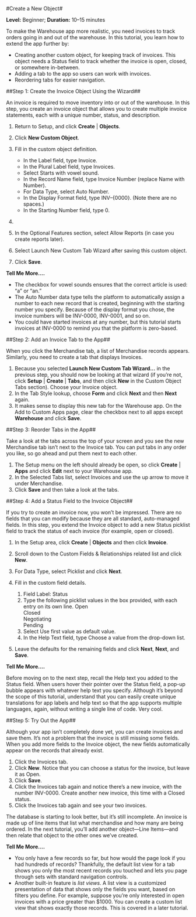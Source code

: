 #Create a New Object#

**Level:** Beginner; **Duration:** 10–15 minutes

To make the Warehouse app more realistic, you need invoices to track orders going in and out of the warehouse. In this tutorial, you learn how to extend the app further by:

- Creating another custom object, for keeping track of invoices. This object needs a Status field to track whether the invoice is open, closed, or somewhere in-between.
- Adding a tab to the app so users can work with invoices.
- Reordering tabs for easier navigation.

##Step 1: Create the Invoice Object Using the Wizard##

An invoice is required to move inventory into or out of the warehouse. In this step, you create an invoice object that allows you to create multiple invoice statements, each with a unique number, status, and description.

1. Return to Setup, and click **Create** | **Objects**.
2. Click **New Custom Object**.
3. Fill in the custom object definition.
    - In the Label field, type Invoice.
    - In the Plural Label field, type Invoices.
    - Select Starts with vowel sound.
    - In the Record Name field, type Invoice Number (replace Name with Number).
    - For Data Type, select Auto Number.
    - In the Display Format field, type INV–{0000}. (Note there are no spaces.)
    - In the Starting Number field, type 0.

4.  
5. In the Optional Features section, select Allow Reports (in case you create reports later).
6. Select Launch New Custom Tab Wizard after saving this custom object.
7. Click **Save**.

**Tell Me More....**

- The checkbox for vowel sounds ensures that the correct article is used: “a” or “an.”
- The Auto Number data type tells the platform to automatically assign a number to each new record that is created, beginning with the starting number you specify. Because of the display format you chose, the invoice numbers will be INV-0000, INV-0001, and so on.
- You could have started invoices at any number, but this tutorial starts invoices at INV-0000 to remind you that the platform is zero-based.

##Step 2: Add an Invoice Tab to the App##

When you click the Merchandise tab, a list of Merchandise records appears. Similarly, you need to create a tab that displays Invoices.

1. Because you selected **Launch New Custom Tab Wizard...** in the previous step, you should now be looking at that wizard (if you’re not, click **Setup** | **Create** | **Tabs**, and then click **New** in the Custom Object Tabs section). Choose your Invoice object.
2. In the Tab Style lookup, choose **Form** and click **Next** and then **Next** again.
3. It makes sense to display this new tab for the Warehouse app. On the Add to Custom Apps page, clear the checkbox next to all apps except **Warehouse** and click **Save**.

##Step 3: Reorder Tabs in the App##

Take a look at the tabs across the top of your screen and you see the new Merchandise tab isn’t next to the Invoice tab. You can put tabs in any order you like, so go ahead and put them next to each other.

1. The Setup menu on the left should already be open, so click **Create** | **Apps** and click **Edit** next to your Warehouse app.
2. In the Selected Tabs list, select Invoices and use the up arrow to move it under Merchandise.
3. Click **Save** and then take a look at the tabs.

##Step 4: Add a Status Field to the Invoice Object##

If you try to create an invoice now, you won’t be impressed. There are no fields that you can modify because they are all standard, auto-managed fields. In this step, you extend the Invoice object to add a new Status picklist field to track the status of each invoice (for example, open or closed).

1. In the Setup area, click **Create** | **Objects** and then click **Invoice**.
2. Scroll down to the Custom Fields & Relationships related list and click **New**.
3. For Data Type, select Picklist and click **Next**.
4. Fill in the custom field details.
    1. Field Label: Status
    2. Type the following picklist values in the box provided, with each entry on its own line. Open  
Closed  
Negotiating  
Pending
    3. Select Use first value as default value.
    4. In the Help Text field, type Choose a value from the drop-down list.

5. Leave the defaults for the remaining fields and click **Next**, **Next**, and **Save**.

**Tell Me More....**

Before moving on to the next step, recall the Help text you added to the Status field. When users hover their pointer over the Status field, a pop-up bubble appears with whatever help text you specify. Although it’s beyond the scope of this tutorial, understand that you can easily create unique translations for app labels and help text so that the app supports multiple languages, again, without writing a single line of code. Very cool.

##Step 5: Try Out the App##

Although your app isn’t completely done yet, you can create invoices and save them. It’s not a problem that the invoice is still missing some fields. When you add more fields to the Invoice object, the new fields automatically appear on the records that already exist.

1. Click the Invoices tab.
2. Click **New**. Notice that you can choose a status for the invoice, but leave it as Open.
3. Click **Save**.
4. Click the Invoices tab again and notice there’s a new invoice, with the number INV-0000. Create another new invoice, this time with a Closed status.
5. Click the Invoices tab again and see your two invoices.

The database is starting to look better, but it’s still incomplete. An invoice is made up of line items that list what merchandise and how many are being ordered. In the next tutorial, you’ll add another object—Line Items—and then relate that object to the other ones we’ve created.

**Tell Me More....**

- You only have a few records so far, but how would the page look if you had hundreds of records? Thankfully, the default list view for a tab shows you only the most recent records you touched and lets you page through sets with standard navigation controls.
- Another built-in feature is _list views_. A list view is a customized presentation of data that shows only the fields you want, based on filters you define. For example, suppose you’re only interested in open invoices with a price greater than $1000. You can create a custom list view that shows exactly those records. This is covered in a later tutorial.
